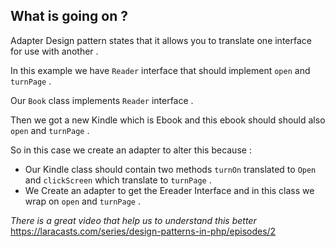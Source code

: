 ## What is going on ? 

Adapter Design pattern states that it allows you to translate one interface for use with another . 

In this example we have `Reader` interface that should implement `open` and `turnPage` .

Our `Book` class implements `Reader` interface .
 
Then we got a new Kindle which is Ebook and this ebook should should also `open` and `turnPage` . 
 
So in this case we create an adapter to alter this because : 

- Our Kindle class should contain two methods `turnOn` translated to `Open` and `clickScreen` which translate to `turnPage` .
- We Create an adapter to get the Ereader Interface and in this class we wrap on `open` and `turnPage` . 

*There is a great video that help us to understand this better*
https://laracasts.com/series/design-patterns-in-php/episodes/2
 
 
